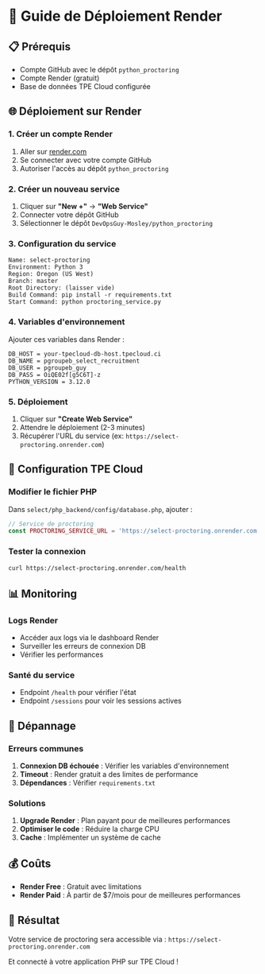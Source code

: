 # 🚀 Guide de Déploiement Render

## 📋 Prérequis
- Compte GitHub avec le dépôt `python_proctoring`
- Compte Render (gratuit)
- Base de données TPE Cloud configurée

## 🌐 Déploiement sur Render

### 1. Créer un compte Render
1. Aller sur [render.com](https://render.com)
2. Se connecter avec votre compte GitHub
3. Autoriser l'accès au dépôt `python_proctoring`

### 2. Créer un nouveau service
1. Cliquer sur **"New +"** → **"Web Service"**
2. Connecter votre dépôt GitHub
3. Sélectionner le dépôt `DevOpsGuy-Mosley/python_proctoring`

### 3. Configuration du service
```
Name: select-proctoring
Environment: Python 3
Region: Oregon (US West)
Branch: master
Root Directory: (laisser vide)
Build Command: pip install -r requirements.txt
Start Command: python proctoring_service.py
```

### 4. Variables d'environnement
Ajouter ces variables dans Render :
```
DB_HOST = your-tpecloud-db-host.tpecloud.ci
DB_NAME = pgroupeb_select_recruitment
DB_USER = pgroupeb_guy
DB_PASS = OiQE02f[g5C6T]-z
PYTHON_VERSION = 3.12.0
```

### 5. Déploiement
1. Cliquer sur **"Create Web Service"**
2. Attendre le déploiement (2-3 minutes)
3. Récupérer l'URL du service (ex: `https://select-proctoring.onrender.com`)

## 🔗 Configuration TPE Cloud

### Modifier le fichier PHP
Dans `select/php_backend/config/database.php`, ajouter :
```php
// Service de proctoring
const PROCTORING_SERVICE_URL = 'https://select-proctoring.onrender.com';
```

### Tester la connexion
```bash
curl https://select-proctoring.onrender.com/health
```

## 📊 Monitoring

### Logs Render
- Accéder aux logs via le dashboard Render
- Surveiller les erreurs de connexion DB
- Vérifier les performances

### Santé du service
- Endpoint `/health` pour vérifier l'état
- Endpoint `/sessions` pour voir les sessions actives

## 🔧 Dépannage

### Erreurs communes
1. **Connexion DB échouée** : Vérifier les variables d'environnement
2. **Timeout** : Render gratuit a des limites de performance
3. **Dépendances** : Vérifier `requirements.txt`

### Solutions
1. **Upgrade Render** : Plan payant pour de meilleures performances
2. **Optimiser le code** : Réduire la charge CPU
3. **Cache** : Implémenter un système de cache

## 💰 Coûts
- **Render Free** : Gratuit avec limitations
- **Render Paid** : À partir de $7/mois pour de meilleures performances

## 🎯 Résultat
Votre service de proctoring sera accessible via :
`https://select-proctoring.onrender.com`

Et connecté à votre application PHP sur TPE Cloud !
